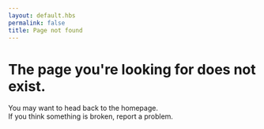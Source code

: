 ```yaml
---
layout: default.hbs
permalink: false
title: Page not found
---
```


# The page you're looking for does not exist.

You may want to head back to the homepage.  
If you think something is broken, report a problem.
